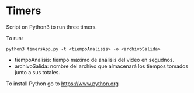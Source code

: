 # Timers
 Script on Python3 to run three timers. 
 
 To run:
 
````python3 timersApp.py -t <tiempoAnalisis> -o <archivoSalida>````

- tiempoAnalisis: tiempo máximo de análisis del video en segudnos.
- archivoSalida: nombre del archivo que almacenará los tiempos tomados junto a sus totales. 
 
 To install Python go to https://www.python.org
